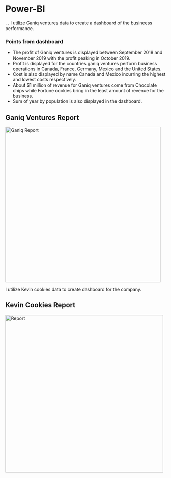 # Power-BI
.
.
I utilize Ganiq ventures data to create a dashboard of the busineess performance.
### Points from dashboard
- The profit of Ganiq ventures is displayed between September 2018 and November 2019 with the profit peaking in October 2019.
- Profit is displayed for the countries ganiq ventures perform business operations in Canada, France, Germany, Mexico and the United States.
- Cost is also displayed by name Canada and Mexico incurring the highest and lowest costs respectively.
- About $1 million of revenue for Ganiq ventures come from Chocolate chips while Fortune cookies bring in the least amount of revenue for the business.
- Sum of year by population is also displayed in the dashboard.
## Ganiq Ventures Report

<img width="488" alt="Ganiq Report" src="https://user-images.githubusercontent.com/121463568/209586516-9b182eb3-d7fd-44c7-8ce2-1571da14d4c3.png">

I utilize Kevin cookies data to create dashboard for the company.
## Kevin Cookies Report

<img width="496" alt="Report" src="https://user-images.githubusercontent.com/121463568/209586539-a0ce3df3-b285-4a2e-ac3d-e94ff8970787.png">
